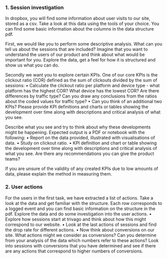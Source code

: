 ### 1. Session investigation
In dropbox, you will find some information about user visits to our site, stored as a csv. Take
a look at this data using the tools of your choice. You can find some basic information about
the columns in the data structure pdf.

First, we would like you to perform some descriptive analysis. What can you tell us about the
sessions that are included? Imagine that you want to understand the users of our product
and think about what would be important for you. Explore the data, get a feel for how it is
structured and show us what you can do.

Secondly we want you to explore certain KPIs. One of our core KPIs is the clickout
ratio (COR) defined as the sum of clickouts divided by the sum of sessions:
• Calculate the clickout ratio per platform and device type - what platform has the
highest COR? What device has the lowest COR? Are there differences by traffic
type? Can you draw any conclusions from the ratios about the coded values for traffic
type?
• Can you think of an additional two KPIs? Please provide KPI definitions and charts or
tables showing the development over time along with descriptions and critical
analysis of what you see.

Describe what you see and try to think about why these developments might be happening.
Expected output is a PDF or notebook with the following:
• Report on the data provided, illustrated with visualisations of data.
• Study on clickout ratio.
• KPI definition and chart or table showing the development over time along with
descriptions and critical analysis of what you see. Are there any recommendations
you can give the product teams?

If you are unsure of the validity of any created KPIs due to low amounts of data, please
explain the method in measuring them.

### 2. User actions
For the users in the first task, we have extracted a list of actions. Take a look at the data and
get familiar with the structure. Each row corresponds to a logged event and you can find
basic information on the structure in the pdf. Explore the data and do some investigation into
the user actions.
• Explore how sessions start at trivago and think about how this might correspond to
our website.
• Look at the last actions of sessions and find the drop rate for different actions.
• Now think about conversions on our site. What actions might we consider as
conversions? Can you determine from your analysis of the data which numbers refer
to these actions? Look into sessions with conversions that you have determined and
see if there are any actions that correspond to higher numbers of conversions.